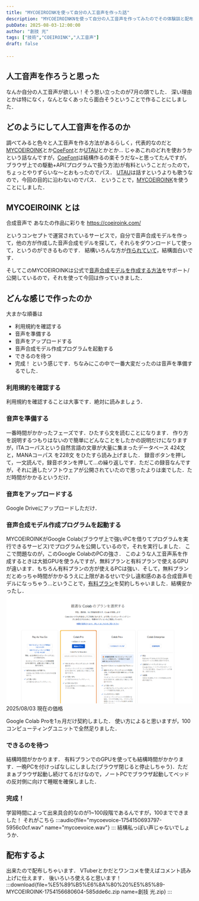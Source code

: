 ```yaml
---
title: "MYCOEIROINKを使って自分の人工音声を作った話"
description: "MYCOEIROINKNを使って自分の人工音声を作ってみたのでその体験談と配布"
pubDate: 2025-08-03-12:00:00
author: "創技 光"
tags: ["技術","COEIROINK","人工音声"]
draft: false

---
```


## 人工音声を作ろうと思った
なんか自分の人工音声が欲しい！そう思い立ったのが7月の頭でした．
深い理由とかは特になく，なんとなくあったら面白そうということで作ることにしました．

## どのようにして人工音声を作るのか
調べてみると色々と人工音声を作る方法があるらしく，代表的なのだと [MYCOEIROINK](https://coeiroink.com/mycoeiroink)とか[CoeFont](https://coefont.cloud/)とか[UTAU](https://utau2008.xrea.jp/)とかとか...
じゃあこれのどれを使おうかという話なんですが，[CoeFont](https://coefont.cloud/)は結構作るの楽そうだな~と思ってたんですが，ブラウザ上での駆動+API(プログラムで扱う方法)が有料ということだったので，ちょっとやりずらいな～とおもったのでパス．
[UTAU](https://utau2008.xrea.jp/)は話すというよりも歌うなので，今回の目的に沿わないのでパス．
ということで，[MYCOEIROINK](https://coeiroink.com/mycoeiroink)を使うことにしました．

## MYCOEIROINK とは
合成音声で あなたの作品に彩りを
https://coeiroink.com/

というコンセプトで運営されているサービスで，自分で音声合成モデルを作って，他の方が作成した音声合成モデルを探して，それらをダウンロードして使って，というのができるものです．
結構いろんな方が[作られていて](https://coeiroink.com/mycoeiroink/list)，結構面白いです．

そしてこのMYCOEIROINKは公式で[音声合成モデルを作成する方法](https://coeiroink.com/mycoeiroink/making)をサポート/公開しているので，それを使って今回は作っていきました．

## どんな感じで作ったのか
大まかな順番は
- 利用規約を確認する
- 音声を準備する
- 音声をアップロードする
- 音声合成モデル作成プログラムを起動する
- できるのを待つ
- 完成！
という感じです．ちなみにこの中で一番大変だったのは音声を準備するでした．

### 利用規約を確認する
利用規約を確認することは大事です．絶対に読みましょう．

### 音声を準備する
一番時間がかかったフェーズです．ひたすら文を読むことになります．
作り方を説明するつもりはないので簡単にどんなことをしたかの説明だけになりますが，ITAコーパスという自然言語の文章が大量に集まったデータベース 424文 と，MANAコーパス を228文 をひたすら読み上げました．
録音ボタンを押して，一文読んで，録音ボタンを押して...の繰り返しです．ただこの録音なんですが，それに適したソフトウェアが公開されていたので思ったよりは楽でした．ただ時間がかかるというだけ．

### 音声をアップロードする
Google Driveにアップロードしただけ．

### 音声合成モデル作成プログラムを起動する
MYCOEIROINKがGoogle Colab(ブラウザ上で強いPCを借りてプログラムを実行できるサービス)でプログラムを公開しているので，それを実行しました．
ここで問題なのが，このGoogle ColabのPCの強さ．
このような人工音声系を作成するときは大抵GPUを使うんですが，無料プランと有料プランで使えるGPUが違います．もちろん有料プランの方が使えるPCは強い．そして，無料プランだとめっちゃ時間がかかるうえに上限があるせいで少し違和感のある合成音声モデルになっちゃう...ということで，[有料プラン](https://colab.research.google.com/signup?hl=ja)を契約しちゃいました．結構安かったし．
![alt text](image.png)
2025/08/03 現在の価格

Google Colab Proを1ヵ月だけ契約しました．
使い方によると思いますが，100コンピューティングユニットで全然足りました．

### できるのを待つ
結構時間がかかります．
有料プランでのGPUを使っても結構時間がかかります．一晩PCを付けっぱなしにしました(ブラウザ閉じると停止しちゃう)．ただまぁブラウザ起動し続けてるだけなので，ノートPCでブラウザ起動してベッドの反対側に向けて睡眠を確保しました．

### 完成！
学習時間によって出来具合的なのが1~100段階であるんですが，100までできました！
それがこちら
:::audio{file="mycoevoice-1754150693797-5956c0cf.wav" name="mycoevoice.wav"}
:::
結構私っぽい声じゃないでしょうか．

## 配布するよ
出来たので配布しちゃいます．
VTuberとかだとワンコメを使えばコメント読み上げに仕えます．
後いろいろ使えると思います！
:::download{file=%E5%89%B5%E6%8A%80%20%E5%85%89-MYCOEIROINK-1754156680604-585dde6c.zip name=創技 光.zip}
:::